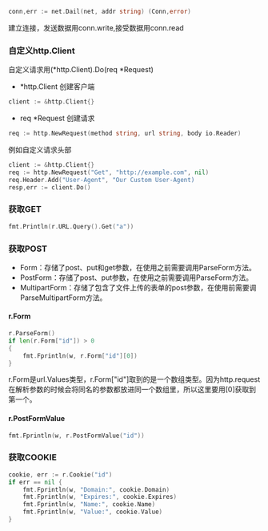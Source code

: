 ```go
conn,err := net.Dail(net, addr string) (Conn,error)
```
建立连接，发送数据用conn.write,接受数据用conn.read

### 自定义http.Client
自定义请求用(*http.Client).Do(req *Request)
- *http.Client 创建客户端
```go
client := &http.Client{} 
```
- req *Request 创建请求
```go
req := http.NewRequest(method string, url string, body io.Reader)
```
例如自定义请求头部
```go
client := &http.Client{}
req := http.NewRequest("Get", "http://example.com", nil)
req.Header.Add("User-Agent", "Our Custom User-Agent)
resp,err := client.Do()
```

### 获取GET
```go
fmt.Println(r.URL.Query().Get("a"))
```

### 获取POST
- Form：存储了post、put和get参数，在使用之前需要调用ParseForm方法。
- PostForm：存储了post、put参数，在使用之前需要调用ParseForm方法。
- MultipartForm：存储了包含了文件上传的表单的post参数，在使用前需要调ParseMultipartForm方法。
#### r.Form
```go
r.ParseForm()
if len(r.Form["id"]) > 0
{
    fmt.Fprintln(w, r.Form["id"][0])
}
```
r.Form是url.Values类型，r.Form["id"]取到的是一个数组类型。因为http.request在解析参数的时候会将同名的参数都放进同一个数组里，所以这里要用[0]获取到第一个。
#### r.PostFormValue
```go
fmt.Fprintln(w, r.PostFormValue("id"))
```

### 获取COOKIE
```go
cookie, err := r.Cookie("id")
if err == nil {
    fmt.Fprintln(w, "Domain:", cookie.Domain)
    fmt.Fprintln(w, "Expires:", cookie.Expires)
    fmt.Fprintln(w, "Name:", cookie.Name)
    fmt.Fprintln(w, "Value:", cookie.Value)
}
```
